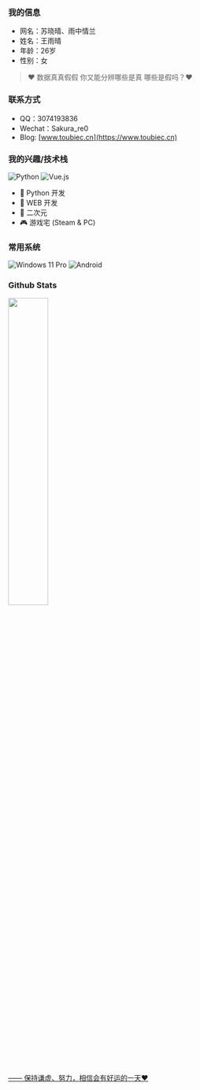 ### 我的信息

- 网名：苏晓晴、雨中情兰
- 姓名：王雨晴
- 年龄：26岁
- 性别：女
> ❤ 数据真真假假 你又能分辨哪些是真 哪些是假吗？❤
### 联系方式

- QQ：3074193836
- Wechat：Sakura_re0
- Blog: [www.toubiec.cn](https://www.toubiec.cn)

### 我的兴趣/技术栈
![Python](https://img.shields.io/badge/Python-%232b5b84?logo=python&logoColor=white) ![Vue.js](https://img.shields.io/badge/Vue.js-%2334495e?logo=vue.js)

- 🐍 Python 开发
- 🐝 WEB 开发
- 👻 二次元
- 🎮 游戏宅 (Steam & PC)

### 常用系统
![Windows 11 Pro](https://img.shields.io/badge/Windows%2011%20Pro-00adef?style=flat-square&logo=windows11&logoColor=ffffff)
![Android](https://img.shields.io/badge/Android%2015-3ddc84?style=flat-square&logo=android&logoColor=ffffff)

### Github Stats

<a href="https://github.com/Suxiaoqinx"><img src="https://github-readme-stats.vercel.app/api?username=Suxiaoqinx&show_icons=true&layout=compact&count_private=true&hide_title=true&theme=default" style="width: 40%; max-width: 40%; min-width: 40%;">
<br>

—— 保持谦虚、努力，相信会有好运的一天❤
